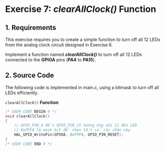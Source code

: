 # Exercise 7: _clearAllClock()_ Function

## 1. Requirements

This exercise requires you to create a simple function to turn off all 12 LEDs from the analog clock circuit designed in Exercise 6.

Implement a function named **_clearAllClock()_** to turn off all 12 LEDs connected to the **GPIOA** pins (**PA4** to **PA15**).

## 2. Source Code
The following code is implemented in main.c, using a bitmask to turn off all LEDs efficiently.

_`clearAllClock()`_ **Function**
```c
/* USER CODE BEGIN 0 */
void clearAllClock()
{
    // GPIO_PIN_4 đến GPIO_PIN_15 tương ứng với 12 đèn LED
    // 0xFFF0 là mask bit để chọn tất cả các chân này
    HAL_GPIO_WritePin(GPIOA, 0xFFF0, GPIO_PIN_RESET);
}
/* USER CODE END 0 */

